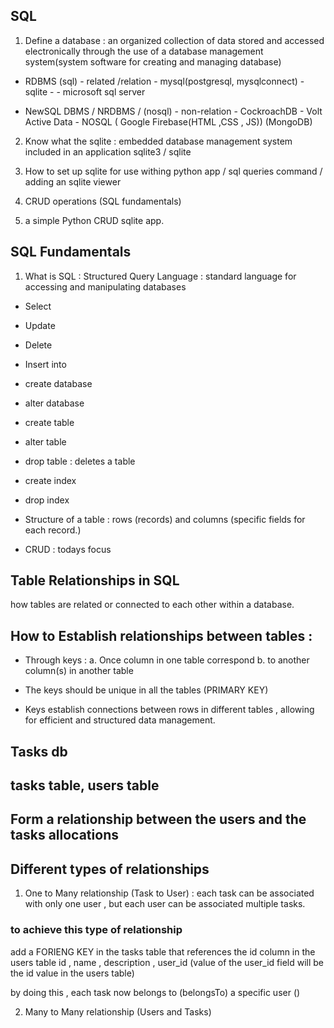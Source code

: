 ## SQL 
1. Define a database : an organized collection of data stored and accessed electronically through the use of a 
database management system(system software for creating and managing database)

- RDBMS  (sql) - related /relation - mysql(postgresql, mysqlconnect) - sqlite -  - microsoft sql server 

- NewSQL DBMS / NRDBMS / (nosql) - non-relation - CockroachDB - Volt Active Data - 
NOSQL ( Google Firebase(HTML ,CSS , JS)) (MongoDB)

2. Know what the sqlite : embedded database management system included in an application 
sqlite3 / sqlite

3. How to set up sqlite for use withing python app / sql queries command / adding an sqlite viewer

4. CRUD operations (SQL fundamentals)
5. a simple Python CRUD sqlite app. 


## SQL Fundamentals 
1. What is SQL : Structured Query Language : standard language for accessing and manipulating databases 
<!-- catalogue of popular sql commands / weekly focus commands  -->
 - Select 
 - Update 
 - Delete 
 - Insert into 
 - create database 
 - alter database 
 - create table 
 - alter table 
 - drop table : deletes a table 
 - create index 
 - drop index 

 - Structure of a table : rows (records) and columns (specific fields for each record.)
 - CRUD : todays focus 


 ## Table Relationships in SQL 
 how tables are related or connected to each other within a database. 

 ## How to Establish relationships between tables : 
- Through keys : a. Once column in one table correspond 
                 b. to another column(s) in another table

- The keys should be unique in all the tables (PRIMARY KEY)
- Keys establish connections between rows in different tables , allowing for efficient and structured data 
management. 

## Tasks db 
## tasks table, users table 
## Form a relationship between the users and the tasks allocations 

## Different types of relationships 
1. One to Many relationship (Task to User) : each task can be associated with only one user , but each user can be associated multiple tasks. 

### to achieve this type of relationship 
add a FORIENG KEY in the tasks table that references the id column in the users table 
id  , name , description , user_id (value of the user_id field will be the id value in the users table)

by doing this , each task now belongs to (belongsTo) a specific user ()


2. Many to Many relationship (Users and Tasks)

